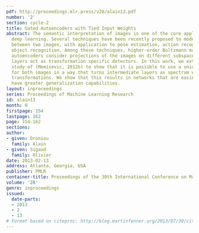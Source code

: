 ```yaml
---
pdf: http://proceedings.mlr.press/v28/alain13.pdf
number: '2'
section: cycle-2
title: Gated Autoencoders with Tied Input Weights
abstract: The semantic interpretation of images is one of the core applications of
  deep learning. Several techniques have been recently proposed to model the relation
  between two images, with application to pose estimation, action recognition or invariant
  object recognition. Among these techniques, higher-order Boltzmann machines or relational
  autoencoders consider projections of the images on different subspaces and intermediate
  layers act as transformation specific detectors. In this work, we extend the mathematical
  study of (Memisevic, 2012b) to show that it is possible to use a unique projection
  for both images in a way that turns intermediate layers as spectrum encoders of
  transformations. We show that this results in networks that are easier to tune and
  have greater generalization capabilities.
layout: inproceedings
series: Proceedings of Machine Learning Research
id: alain13
month: 0
firstpage: 154
lastpage: 162
page: 154-162
sections: 
author:
- given: Droniou
  family: Alain
- given: Sigaud
  family: Olivier
date: 2013-02-13
address: Atlanta, Georgia, USA
publisher: PMLR
container-title: Proceedings of the 30th International Conference on Machine Learning
volume: '28'
genre: inproceedings
issued:
  date-parts:
  - 2013
  - 2
  - 13
# Format based on citeproc: http://blog.martinfenner.org/2013/07/30/citeproc-yaml-for-bibliographies/
---
```

